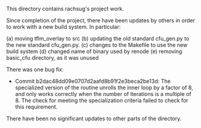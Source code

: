This directory contains rachsug's project work.

Since completion of the project, there have been updates by others in order to work with a new build system. In particular:

(a) moving tflm_overlay to src
(b) updating the old standard cfu_gen.py to the new standard cfu_gen.py.
(c) changes to the Makefile to use the new build system
(d) changed name of binary used by renode
(e) removing basic_cfu directory, as it was unused

There was one bug fix:

 *  Commit b2dac48dd09e0707d2aafd8b91f2e3beca2be13d: 
    The specialized version of the routine unrolls the inner loop by a factor of 8,
    and only works correctly when the number of iterations is a multiple of 8.
    The check for meeting the specialization criteria failed to check for
    this requirement.

There have been no significant updates to other parts of the directory.
